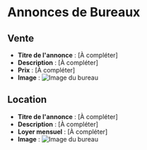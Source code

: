 # Annonces de Bureaux

## Vente

- **Titre de l'annonce** : [À compléter]
- **Description** : [À compléter]
- **Prix** : [À compléter]
- **Image** : ![Image du bureau](URL_DE_L_IMAGE)

## Location

- **Titre de l'annonce** : [À compléter]
- **Description** : [À compléter]
- **Loyer mensuel** : [À compléter]
- **Image** : ![Image du bureau](URL_DE_L_IMAGE)
